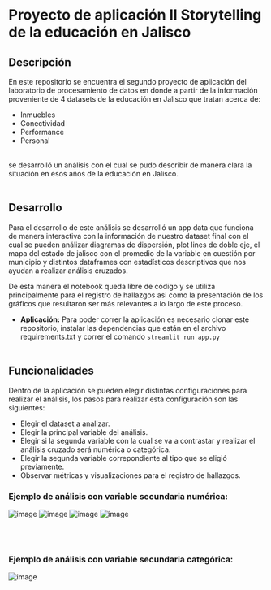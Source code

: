 # Proyecto de aplicación II Storytelling de la educación en Jalisco
## Descripción
En este repositorio se encuentra el segundo proyecto de aplicación del laboratorio de procesamiento de datos  en donde a partir de la información proveniente de 4 datasets de la educación en Jalisco que tratan acerca de:
<br>
* Inmuebles
* Conectividad
* Performance
* Personal
<br>
se desarrolló un análisis con el cual se pudo describir de manera clara la situación en esos años de la educación en Jalisco.
<br><br>

## Desarrollo
Para el desarrollo de este análisis se desarrolló un app data que funciona de manera interactiva con la información de nuestro dataset final con el cual se pueden análizar diagramas de dispersión, plot lines de doble eje, el mapa del estado de jalisco con el promedio de la variable en cuestión por municipio y distintos dataframes con estadísticos descriptivos que nos ayudan a realizar análisis cruzados.

De esta manera el notebook queda libre de código y se utiliza principalmente para el registro de hallazgos asi como la presentación de los gráficos que resultaron ser más relevantes a lo largo de este proceso.
<br>
* **Aplicación:** Para poder correr la aplicación es necesario clonar este repositorio, instalar las dependencias que están en el archivo requirements.txt y correr el comando `streamlit run app.py`
<br><br>
## Funcionalidades
Dentro de la aplicación se pueden elegir distintas configuraciones para realizar el análisis, los pasos para realizar esta configuración son las siguientes:
* Elegir el dataset a analizar.
* Elegir la principal variable del análisis.
* Elegir si la segunda variable con la cual se va a contrastar y realizar el análisis cruzado será numérica o categórica.
* Elegir la segunda variable correpondiente al tipo que se eligió previamente.
* Observar métricas y visualizaciones para el registro de hallazgos.
### Ejemplo de análisis con variable secundaria numérica:
![image](https://user-images.githubusercontent.com/54387832/193589954-47651e53-96ed-47d5-87f9-68962bdb92c3.png)
![image](https://user-images.githubusercontent.com/54387832/193590088-66d00203-1426-46dd-be14-f5cdf43c8441.png)
![image](https://user-images.githubusercontent.com/54387832/193590327-be7ea75a-74c1-42d2-bc76-da4bf40b8272.png)
![image](https://user-images.githubusercontent.com/54387832/193590514-47cd611b-2e4d-4124-b92d-ebbf2a6c45f4.png)

<br><br>

### Ejemplo de análisis con variable secundaria categórica:
![image](https://user-images.githubusercontent.com/54387832/193591315-5cf934bd-ec78-427c-aba5-067ce20bf126.png)

